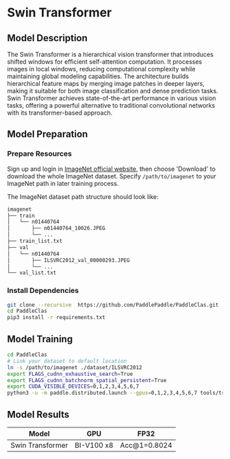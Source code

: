 # Swin Transformer

## Model Description

The Swin Transformer is a hierarchical vision transformer that introduces shifted windows for efficient self-attention
computation. It processes images in local windows, reducing computational complexity while maintaining global modeling
capabilities. The architecture builds hierarchical feature maps by merging image patches in deeper layers, making it
suitable for both image classification and dense prediction tasks. Swin Transformer achieves state-of-the-art
performance in various vision tasks, offering a powerful alternative to traditional convolutional networks with its
transformer-based approach.

## Model Preparation

### Prepare Resources

Sign up and login in [ImageNet official website](https://www.image-net.org/index.php), then choose 'Download' to
download the whole ImageNet dataset. Specify `/path/to/imagenet` to your ImageNet path in later training process.

The ImageNet dataset path structure should look like:

```bash
imagenet
├── train
│   └── n01440764
│       ├── n01440764_10026.JPEG
│       └── ...
├── train_list.txt
├── val
│   └── n01440764
│       ├── ILSVRC2012_val_00000293.JPEG
│       └── ...
└── val_list.txt
```

### Install Dependencies

```bash
git clone --recursive  https://github.com/PaddlePaddle/PaddleClas.git
cd PaddleClas
pip3 install -r requirements.txt
```

## Model Training

```bash
cd PaddleClas
# Link your dataset to default location
ln -s /path/to/imagenet ./dataset/ILSVRC2012
export FLAGS_cudnn_exhaustive_search=True
export FLAGS_cudnn_batchnorm_spatial_persistent=True
export CUDA_VISIBLE_DEVICES=0,1,2,3,4,5,6,7
python3 -u -m paddle.distributed.launch --gpus=0,1,2,3,4,5,6,7 tools/train.py -c ppcls/configs/ImageNet/SwinTransformer/SwinTransformer_tiny_patch4_window7_224.yaml -o Arch.pretrained=False -o Global.device=gpu
```

## Model Results

| Model            | GPU        | FP32         |
|------------------|------------|--------------|
| Swin Transformer | BI-V100 x8 | Acc@1=0.8024 |
